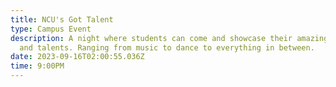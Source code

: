 ```yaml
---
title: NCU's Got Talent
type: Campus Event
description: A﻿ night where students can come and showcase their amazing skills
  and talents. Ranging from music to dance to everything in between.
date: 2023-09-16T02:00:55.036Z
time: 9:00PM
---
```

